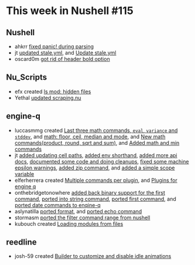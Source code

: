 # This week in Nushell #115

## Nushell

- ahkrr [fixed panic! during parsing](https://github.com/nushell/nushell/pull/4107)
- jt [updated stale.yml](https://github.com/nushell/nushell/pull/4106), and [Update stale.yml](https://github.com/nushell/nushell/pull/4102)
- oscard0m [got rid of header bold option](https://github.com/nushell/nushell/pull/4076)

## Nu_Scripts

- efx created [ls mod: hidden files](https://github.com/nushell/nu_scripts/pull/104)
- Yethal [updated scraping.nu](https://github.com/nushell/nu_scripts/pull/103)

## engine-q

- luccasmmg created [Last three math commands, `eval`, `variance` and `stddev`](https://github.com/nushell/engine-q/pull/292), and [math: floor, ceil, median and mode](https://github.com/nushell/engine-q/pull/282), and [New math commands(product, round, sqrt and sum)](https://github.com/nushell/engine-q/pull/273), and [Added math and min commands](https://github.com/nushell/engine-q/pull/266)
- jt [added updating cell paths](https://github.com/nushell/engine-q/pull/290), [added env shorthand](https://github.com/nushell/engine-q/pull/285), [added more api docs](https://github.com/nushell/engine-q/pull/281), [documented some code and doing cleanups](https://github.com/nushell/engine-q/pull/279), [fixed some machine epsilon warnings](https://github.com/nushell/engine-q/pull/276), [added zip command](https://github.com/nushell/engine-q/pull/275), and [added a simple scope variable](https://github.com/nushell/engine-q/pull/274)
- elferherrera created [Multiple commands per plugin](https://github.com/nushell/engine-q/pull/288), and [Plugins for engine q](https://github.com/nushell/engine-q/pull/270)
- onthebridgetonowhere [added back binary support for the first command](https://github.com/nushell/engine-q/pull/284), [ported into string command](https://github.com/nushell/engine-q/pull/278), [ported first command](https://github.com/nushell/engine-q/pull/277), and [ported date commands to enqine-q](https://github.com/nushell/engine-q/pull/268)
- aslynatilla [ported format](https://github.com/nushell/engine-q/pull/283), and [ported echo command](https://github.com/nushell/engine-q/pull/271)
- stormasm [ported the filter command range from nushell](https://github.com/nushell/engine-q/pull/267)
- kubouch created [Loading modules from files](https://github.com/nushell/engine-q/pull/243)

## reedline

- josh-59 created [Builder to customize and disable idle animations](https://github.com/nushell/reedline/pull/168)

